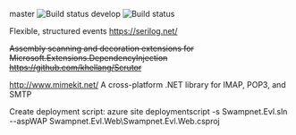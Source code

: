 master ![Build status](https://swampnet.visualstudio.com/_apis/public/build/definitions/2d0f5092-dcc4-4d85-80b6-c0ecbac3c14f/12/badge)
develop ![Build status](https://swampnet.visualstudio.com/_apis/public/build/definitions/2d0f5092-dcc4-4d85-80b6-c0ecbac3c14f/13/badge)

Flexible, structured events
https://serilog.net/

~~Assembly scanning and decoration extensions for Microsoft.Extensions.DependencyInjection~~
~~https://github.com/khellang/Scrutor~~

http://www.mimekit.net/
A cross-platform .NET library for IMAP, POP3, and SMTP


Create deployment script:
azure site deploymentscript -s Swampnet.Evl.sln --aspWAP Swampnet.Evl.Web\Swampnet.Evl.Web.csproj
